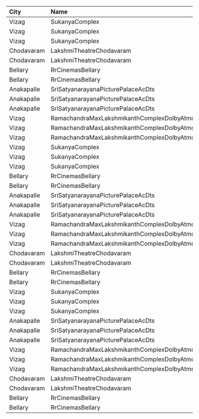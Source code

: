 | City       | Name                                                |  Time | Type          | Price | Capacity | Booked |
| :--------- | :-------------------------------------------------- | ----: | :------------ | ----: | -------: | -----: |
| Vizag      | SukanyaComplex                                      | 10:30 | Balcony       |  112₹ |      259 |    130 |
| Vizag      | SukanyaComplex                                      | 10:30 | FirstClass    |   67₹ |      124 |     62 |
| Vizag      | SukanyaComplex                                      | 10:30 | SecondClass   |   44₹ |       96 |     96 |
| Chodavaram | LakshmiTheatreChodavaram                            | 11:00 | UpperClass    |  100₹ |      378 |    378 |
| Chodavaram | LakshmiTheatreChodavaram                            | 11:00 | MiddleClass   |   60₹ |       30 |     30 |
| Bellary    | RrCinemasBellary                                    | 11:00 | Gold          |  150₹ |       86 |     42 |
| Bellary    | RrCinemasBellary                                    | 11:00 | Silver        |  100₹ |       86 |      0 |
| Anakapalle | SriSatyanarayanaPicturePalaceAcDts                  | 11:00 | FirstClass    |  112₹ |      160 |    120 |
| Anakapalle | SriSatyanarayanaPicturePalaceAcDts                  | 11:00 | SecondClass   |   67₹ |       22 |     22 |
| Anakapalle | SriSatyanarayanaPicturePalaceAcDts                  | 11:00 | ThirdClass    |   44₹ |       46 |     46 |
| Vizag      | RamachandraMaxLakshmikanthComplexDolbyAtmosGajuwaka | 11:30 | ReservedClass |  112₹ |      216 |    101 |
| Vizag      | RamachandraMaxLakshmikanthComplexDolbyAtmosGajuwaka | 11:30 | FirstClass    |   67₹ |      102 |     86 |
| Vizag      | RamachandraMaxLakshmikanthComplexDolbyAtmosGajuwaka | 11:30 | SecondClass   |   44₹ |       80 |     43 |
| Vizag      | SukanyaComplex                                      | 13:45 | Balcony       |  112₹ |      259 |    130 |
| Vizag      | SukanyaComplex                                      | 13:45 | FirstClass    |   67₹ |      124 |     62 |
| Vizag      | SukanyaComplex                                      | 13:45 | SecondClass   |   44₹ |       96 |     96 |
| Bellary    | RrCinemasBellary                                    | 14:00 | Gold          |  150₹ |       86 |     42 |
| Bellary    | RrCinemasBellary                                    | 14:00 | Silver        |  100₹ |       86 |      0 |
| Anakapalle | SriSatyanarayanaPicturePalaceAcDts                  | 14:00 | FirstClass    |  112₹ |      160 |    120 |
| Anakapalle | SriSatyanarayanaPicturePalaceAcDts                  | 14:00 | SecondClass   |   67₹ |       22 |     22 |
| Anakapalle | SriSatyanarayanaPicturePalaceAcDts                  | 14:00 | ThirdClass    |   44₹ |       46 |     46 |
| Vizag      | RamachandraMaxLakshmikanthComplexDolbyAtmosGajuwaka | 14:30 | ReservedClass |  112₹ |      216 |    101 |
| Vizag      | RamachandraMaxLakshmikanthComplexDolbyAtmosGajuwaka | 14:30 | FirstClass    |   67₹ |      102 |     86 |
| Vizag      | RamachandraMaxLakshmikanthComplexDolbyAtmosGajuwaka | 14:30 | SecondClass   |   44₹ |       80 |     43 |
| Chodavaram | LakshmiTheatreChodavaram                            | 14:30 | UpperClass    |  100₹ |      378 |    378 |
| Chodavaram | LakshmiTheatreChodavaram                            | 14:30 | MiddleClass   |   60₹ |       30 |     30 |
| Bellary    | RrCinemasBellary                                    | 17:00 | Gold          |  150₹ |       86 |     42 |
| Bellary    | RrCinemasBellary                                    | 17:00 | Silver        |  100₹ |       86 |      0 |
| Vizag      | SukanyaComplex                                      | 17:45 | Balcony       |  112₹ |      259 |    130 |
| Vizag      | SukanyaComplex                                      | 17:45 | FirstClass    |   67₹ |      124 |     62 |
| Vizag      | SukanyaComplex                                      | 17:45 | SecondClass   |   44₹ |       96 |     96 |
| Anakapalle | SriSatyanarayanaPicturePalaceAcDts                  | 18:15 | FirstClass    |  112₹ |      160 |    120 |
| Anakapalle | SriSatyanarayanaPicturePalaceAcDts                  | 18:15 | SecondClass   |   67₹ |       22 |     22 |
| Anakapalle | SriSatyanarayanaPicturePalaceAcDts                  | 18:15 | ThirdClass    |   44₹ |       46 |     46 |
| Vizag      | RamachandraMaxLakshmikanthComplexDolbyAtmosGajuwaka | 18:30 | ReservedClass |  112₹ |      216 |    101 |
| Vizag      | RamachandraMaxLakshmikanthComplexDolbyAtmosGajuwaka | 18:30 | FirstClass    |   67₹ |      102 |     86 |
| Vizag      | RamachandraMaxLakshmikanthComplexDolbyAtmosGajuwaka | 18:30 | SecondClass   |   44₹ |       80 |     43 |
| Chodavaram | LakshmiTheatreChodavaram                            | 18:30 | UpperClass    |  100₹ |      378 |    378 |
| Chodavaram | LakshmiTheatreChodavaram                            | 18:30 | MiddleClass   |   60₹ |       30 |     30 |
| Bellary    | RrCinemasBellary                                    | 19:30 | Gold          |  150₹ |       86 |     42 |
| Bellary    | RrCinemasBellary                                    | 19:30 | Silver        |  100₹ |       86 |      0 |
